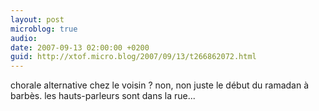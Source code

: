 ```yaml
---
layout: post
microblog: true
audio: 
date: 2007-09-13 02:00:00 +0200
guid: http://xtof.micro.blog/2007/09/13/t266862072.html
---
```

chorale alternative chez le voisin ? non, non juste le début du ramadan à barbès. les hauts-parleurs sont dans la rue...
